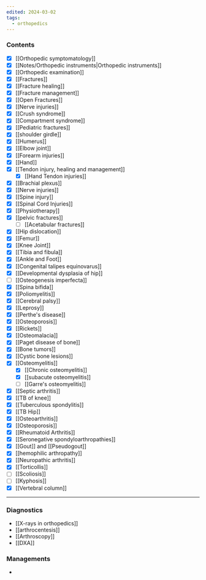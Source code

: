 ```yaml
---
edited: 2024-03-02
tags:
  - orthopedics
---
```

### Contents
- [x] [[Orthopedic symptomatology]] 
- [x] [[Notes/Orthopedic instruments|Orthopedic instruments]] 
- [x] [[Orthopedic examination]] 
- [x] [[Fractures]] 
- [x] [[Fracture healing]]
- [x] [[Fracture management]] 
- [x] [[Open Fractures]] 
- [x] [[Nerve injuries]] 
- [x] [[Crush syndrome]] 
- [x] [[Compartment syndrome]] 
- [x] [[Pediatric fractures]] 
- [x] [[shoulder girdle]]  
- [x] [[Humerus]] 
- [x] [[Elbow joint]] 
- [x] [[Forearm injuries]] 
- [x] [[Hand]] 
- [x] [[Tendon injury, healing and management]] 
	- [x] [[Hand Tendon injuries]] 
- [x] [[Brachial plexus]] 
- [x] [[Nerve injuries]] 
- [x] [[Spine injury]] 
- [x] [[Spinal Cord Injuries]] 
- [x] [[Physiotherapy]] 
- [x] [[pelvic fractures]] 
	- [ ] [[Acetabular fractures]] 
- [x] [[Hip dislocation]] 
- [x] [[Femur]] 
- [x] [[Knee Joint]] 
- [x] [[Tibia and fibula]] 
- [x] [[Ankle and Foot]] 
- [x] [[Congenital talipes equinovarus]]  
- [x] [[Developmental dysplasia of hip]] 
- [ ] [[Osteogenesis imperfecta]] 
- [x] [[Spina bifida]] 
- [x] [[Poliomyelitis]] 
- [x] [[Cerebral palsy]] 
- [x] [[Leprosy]] 
- [x] [[Perthe's disease]]  
- [x] [[Osteoporosis]] 
- [x] [[Rickets]] 
- [x] [[Osteomalacia]] 
- [x] [[Paget disease of bone]] 
- [x] [[Bone tumors]] 
- [x] [[Cystic bone lesions]] 
- [x] [[Osteomyelitis]] 
	- [x] [[Chronic osteomyelitis]]
	- [x] [[subacute osteomyelitis]]
	- [ ] [[Garre's osteomyelitis]] 
- [x] [[Septic arthritis]] 
- [x] [[TB of knee]] 
- [x] [[Tuberculous spondylitis]] 
- [x] [[TB Hip]] 
- [x] [[Osteoarthritis]] 
- [x] [[Osteoporosis]] 
- [x] [[Rheumatoid Arthritis]] 
- [x] [[Seronegative spondyloarthropathies]]  
- [x] [[Gout]] and [[Pseudogout]]  
- [x] [[hemophilic arthropathy]] 
- [x] [[Neuropathic arthritis]]  
- [x] [[Torticollis]]  
- [ ] [[Scoliosis]] 
- [ ] [[Kyphosis]] 
- [x] [[Vertebral column]] 

---
### Diagnostics
- [[X-rays in orthopedics]] 
- [[arthrocentesis]]
- [[Arthroscopy]]
- [[DXA]]

### Managements
- 